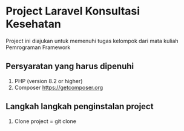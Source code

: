 <h1>Project Laravel Konsultasi Kesehatan</h1>
<p>Project ini diajukan untuk memenuhi tugas kelompok dari mata kuliah Pemrograman Framework</p>

<h2>Persyaratan yang harus dipenuhi</h2>
<ol>
    <li>PHP (version 8.2 or higher)</li>
    <li>Composer <a href="https://getcomposer.org">https://getcomposer.org</a> </li>
</ol>

<h2>Langkah langkah penginstalan project</h2>
<ol>
    <li>Clone project = git clone</li>
</ol>
